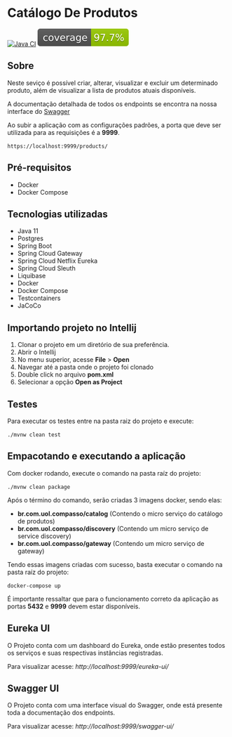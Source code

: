 # Catálogo De Produtos
[![Java CI](https://github.com/leonardogolfeto/product-catalog/actions/workflows/build.yml/badge.svg?branch=master)](https://github.com/leonardogolfeto/product-catalog/actions/workflows/build.yml)  [![Coverage](.github/badges/jacoco.svg)](https://github.com/leonardogolfeto/product-catalog/actions/workflows/build.yml)
## Sobre

Neste seviço é possível criar, alterar, visualizar e excluir um determinado produto, além de visualizar a lista de produtos atuais disponíveis.

A documentação detalhada de todos os endpoints se encontra na nossa interface do [Swagger](#swagger-ui)

Ao subir a aplicação com as configurações padrões, a porta que deve ser utilizada para as requisições é a **9999**.

```shell
https://localhost:9999/products/
```

## Pré-requisitos

- Docker
- Docker Compose

## Tecnologias utilizadas

- Java 11
- Postgres
- Spring Boot
- Spring Cloud Gateway
- Spring Cloud Netflix Eureka
- Spring Cloud Sleuth
- Liquibase
- Docker
- Docker Compose
- Testcontainers
- JaCoCo

## Importando projeto no Intellij

 1. Clonar o projeto em um diretório de sua preferência.
 2. Abrir o Intellij
 3. No menu superior, acesse **File** > **Open**
 4. Navegar até a pasta onde o projeto foi clonado
 5. Double click no arquivo **pom.xml**
 6. Selecionar a opção **Open as Project**

## Testes

Para executar os testes entre na pasta raiz do projeto e execute:

```shell
./mvnw clean test
```

## Empacotando e executando a aplicação

Com docker rodando, execute o comando na pasta raíz do projeto:

```shell
./mvnw clean package
```

Após o término do comando, serão criadas 3 imagens docker, sendo elas: 

- **br.com.uol.compasso/catalog** (Contendo o micro serviço do catálogo de produtos)
- **br.com.uol.compasso/discovery** (Contendo um micro serviço de service discovery)
- **br.com.uol.compasso/gateway** (Contendo um micro serviço de gateway)

Tendo essas imagens criadas com sucesso, basta executar o comando na pasta raíz do projeto:

```shell
docker-compose up
```

É importante ressaltar que para o funcionamento correto da aplicação as portas **5432** e **9999** devem estar disponíveis.

## Eureka UI
O Projeto conta com um dashboard do Eureka, onde estão presentes todos os serviços e suas respectivas instâncias registradas. 

Para visualizar acesse: _*http://localhost:9999/eureka-ui/*_

## Swagger UI

O Projeto conta com uma interface visual do Swagger, onde está presente toda a documentação dos endpoints. 

Para visualizar acesse: _*http://localhost:9999/swagger-ui/*_


